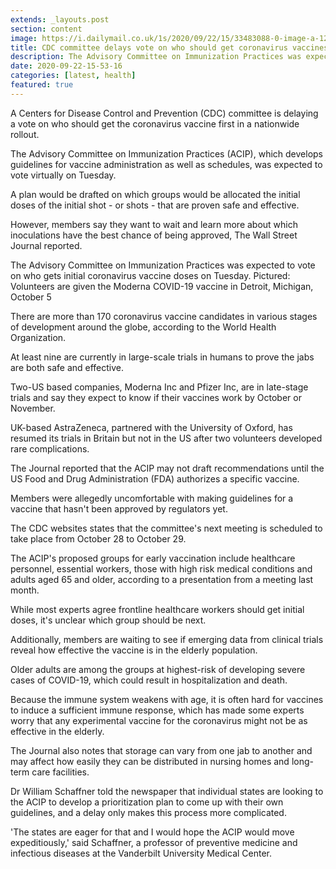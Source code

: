 ```yaml
---
extends: _layouts.post
section: content
image: https://i.dailymail.co.uk/1s/2020/09/22/15/33483088-0-image-a-12_1600785374538.jpg 
title: CDC committee delays vote on who should get coronavirus vaccines first in nationwide rollout 
description: The Advisory Committee on Immunization Practices was expected to vote on who gets initial coronavirus vaccine doses on Tuesday but is delaying drafting a proposal until at least next month. 
date: 2020-09-22-15-53-16 
categories: [latest, health] 
featured: true 
--- 
```

A Centers for Disease Control and Prevention (CDC) committee is delaying a vote on who should get the coronavirus vaccine first in a nationwide rollout.

The Advisory Committee on Immunization Practices (ACIP), which develops guidelines for vaccine administration as well as schedules, was expected to vote virtually on Tuesday. 

A plan would be drafted on which groups would be allocated the initial doses of the initial shot - or shots - that are proven safe and effective. 

However, members say they want to wait and learn more about which inoculations have the best chance of being approved, The Wall Street Journal reported.  

The Advisory Committee on Immunization Practices was expected to vote on who gets initial coronavirus vaccine doses on Tuesday. Pictured: Volunteers are given the Moderna COVID-19 vaccine in Detroit, Michigan, October 5

There are more than 170 coronavirus vaccine candidates in various stages of development around the globe, according to the World Health Organization.

At least nine are currently in large-scale trials in humans to prove the jabs are both safe and effective. 

Two-US based companies, Moderna Inc and Pfizer Inc, are in late-stage trials and say they expect to know if their vaccines work by October or November.

UK-based AstraZeneca, partnered with the University of Oxford, has resumed its trials in Britain but not in the US after two volunteers developed rare complications.  

The Journal reported that the ACIP may not draft recommendations until the US Food and Drug Administration (FDA) authorizes a specific vaccine.



Members were allegedly uncomfortable with making guidelines for a vaccine that hasn't been approved by regulators yet. 

The CDC websites states that the committee's next meeting is scheduled to take place from October 28 to October 29. 

The ACIP's proposed groups for early vaccination include healthcare personnel, essential workers, those with high risk medical conditions and adults aged 65 and older, according to a presentation from a meeting last month. 

While most experts agree frontline healthcare workers should get initial doses, it's unclear which group should be next.

Additionally, members are waiting to see if emerging data from clinical trials reveal how effective the vaccine is in the elderly population.





Older adults are among the groups at highest-risk of developing severe cases of COVID-19, which could result in hospitalization and death.

Because the immune system weakens with age, it is often hard for vaccines to induce a sufficient immune response, which has made some experts worry that any experimental vaccine for the coronavirus might not be as effective in the elderly. 

The Journal also notes that storage can vary from one jab to another and may affect how easily they can be distributed in nursing homes and long-term care facilities.

Dr William Schaffner told the newspaper that individual states are looking to the ACIP to develop a prioritization plan to come up with their own guidelines, and a delay only makes this process more complicated.

'The states are eager for that and I would hope the ACIP would move expeditiously,' said Schaffner, a professor of preventive medicine and infectious diseases at the Vanderbilt University Medical Center. 



